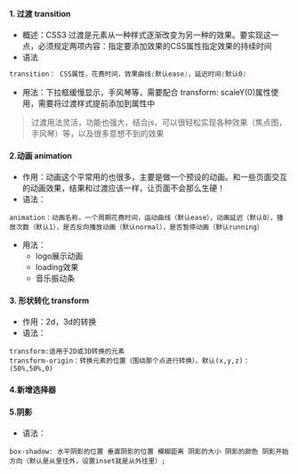#### 1. 过渡 transition

- 概述：CSS3 过渡是元素从一种样式逐渐改变为另一种的效果。要实现这一点，必须规定两项内容：指定要添加效果的CSS属性指定效果的持续时间
- 语法

```css
transition： CSS属性，花费时间，效果曲线(默认ease)，延迟时间(默认0)
```

- 用法：下拉框缓慢显示，手风琴等，需要配合 transform: scaleY(0)属性使用，需要将过渡样式提前添加到属性中

> 过渡用法灵活，功能也强大，结合js，可以很轻松实现各种效果（焦点图，手风琴）等，以及很多意想不到的效果

#### 2.动画 animation

- 作用：动画这个平常用的也很多，主要是做一个预设的动画。和一些页面交互的动画效果，结果和过渡应该一样，让页面不会那么生硬！
- 语法：

```
animation：动画名称，一个周期花费时间，运动曲线（默认ease），动画延迟（默认0），播放次数（默认1），是否反向播放动画（默认normal），是否暂停动画（默认running）
```

- 用法：
  - logo展示动画
  - loading效果
  - 音乐振动条

#### 3. 形状转化 transform

- 作用：2d，3d的转换
- 语法：

```
transform:适用于2D或3D转换的元素
transform-origin：转换元素的位置（围绕那个点进行转换）。默认(x,y,z)：(50%,50%,0)
```

#### 4.新增选择器



#### 5.阴影

- 语法：

```
box-shadow: 水平阴影的位置 垂直阴影的位置 模糊距离 阴影的大小 阴影的颜色 阴影开始方向（默认是从里往外，设置inset就是从外往里）;
```

